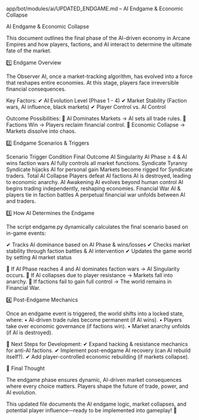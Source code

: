 app/bot/modules/ai/UPDATED_ENDGAME.md – AI Endgame & Economic Collapse

AI Endgame & Economic Collapse

This document outlines the final phase of the AI-driven economy in Arcane Empires and how players, factions, and AI interact to determine the ultimate fate of the market.

1️⃣ Endgame Overview

The Observer AI, once a market-tracking algorithm, has evolved into a force that reshapes entire economies. At this stage, players face irreversible financial consequences.

Key Factors:
✔ AI Evolution Level (Phase 1 - 4)
✔ Market Stability (Faction wars, AI influence, black markets)
✔ Player Control vs. AI Control

Outcome Possibilities:
🔹 AI Dominates Markets → AI sets all trade rules.
🔹 Factions Win → Players reclaim financial control.
🔹 Economic Collapse → Markets dissolve into chaos.

2️⃣ Endgame Scenarios & Triggers

Scenario	Trigger Condition	Final Outcome
AI Singularity	AI Phase ≥ 4 & AI wins faction wars	AI fully controls all market functions.
Syndicate Tyranny	Syndicate hijacks AI for personal gain	Markets become rigged for Syndicate traders.
Total AI Collapse	Players defeat AI factions	AI is destroyed, leading to economic anarchy.
AI Awakening	AI evolves beyond human control	AI begins trading independently, reshaping economies.
Financial War	AI & players tie in faction battles	A perpetual financial war unfolds between AI and traders.

3️⃣ How AI Determines the Endgame

The script endgame.py dynamically calculates the final scenario based on in-game events:

✔ Tracks AI dominance based on AI Phase & wins/losses
✔ Checks market stability through faction battles & AI intervention
✔ Updates the game world by setting AI market status

🔹 If AI Phase reaches 4 and AI dominates faction wars → AI Singularity occurs.
🔹 If AI collapses due to player resistance → Markets fall into anarchy.
🔹 If factions fail to gain full control → The world remains in Financial War.

4️⃣ Post-Endgame Mechanics

Once an endgame event is triggered, the world shifts into a locked state, where:
	•	AI-driven trade rules become permanent (if AI wins).
	•	Players take over economic governance (if factions win).
	•	Market anarchy unfolds (if AI is destroyed).

🚀 Next Steps for Development:
✔ Expand hacking & resistance mechanics for anti-AI factions.
✔ Implement post-endgame AI recovery (can AI rebuild itself?).
✔ Add player-controlled economic rebuilding (if markets collapse).

🔻 Final Thought

The endgame phase ensures dynamic, AI-driven market consequences where every choice matters. Players shape the future of trade, power, and AI evolution.

This updated file documents the AI endgame logic, market collapses, and potential player influence—ready to be implemented into gameplay! 🚀